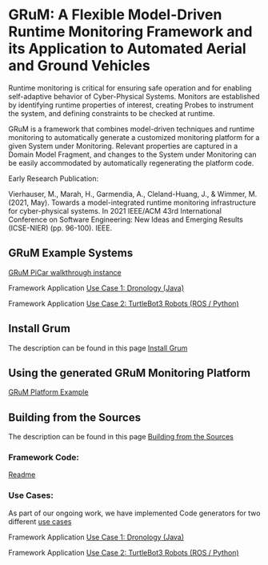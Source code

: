 # GRuM: A Flexible Model-Driven Runtime Monitoring Framework and its Application to Automated Aerial and Ground Vehicles



Runtime monitoring is critical for ensuring safe operation and for enabling self-adaptive behavior of Cyber-Physical Systems. Monitors are established by identifying runtime properties of interest, creating Probes to instrument the system, and defining constraints to be checked at runtime.

GRuM is a  framework that combines model-driven techniques and runtime monitoring to automatically generate a customized monitoring platform for a given System under Monitoring. Relevant properties are captured in a Domain Model Fragment, and changes to the System under Monitoring can be easily accommodated by automatically regenerating the platform code.


Early Research Publication: 

Vierhauser, M., Marah, H., Garmendia, A., Cleland-Huang, J., & Wimmer, M. (2021, May). Towards a model-integrated runtime monitoring infrastructure for cyber-physical systems. In 2021 IEEE/ACM 43rd International Conference on Software Engineering: New Ideas and Emerging Results (ICSE-NIER) (pp. 96-100). IEEE.


## GRuM Example Systems

[GRuM PiCar walkthrough instance](/wiki/MODEL_NEW_SYSTEM.md) 

Framework Application [Use Case 1: Dronology (Java)](/wiki/SUM_DRONOLOGY.md) 

Framework Application [Use Case 2: TurtleBot3 Robots (ROS / Python)](/wiki/SUM_TURTLEBOT.md) 

## Install Grum
   The description can be found in this page [Install Grum](/wiki/INSTALLATION.md)

 ## Using the generated GRuM Monitoring Platform
   [GRuM Platform Example](/wiki/USE_GRUM.md) 


## Building from the Sources
   The description can be found in this page [Building from the Sources](/wiki/BUILDING-SOURCES.md) 




### Framework Code:

[Readme](/framework/README.md)


### Use Cases:

As part of our ongoing work, we have implemented Code generators for two different [use cases](/usecases/README.md)

Framework Application [Use Case 1: Dronology (Java)](/usecases)

Framework Application [Use Case 2: TurtleBot3 Robots (ROS / Python)](/usecases)
